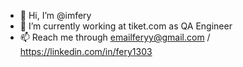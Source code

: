 - 👋 Hi, I’m @imfery
- 👀 I’m currently working at tiket.com as QA Engineer
- 📫 Reach me through emailferyy@gmail.com / https://linkedin.com/in/fery1303
